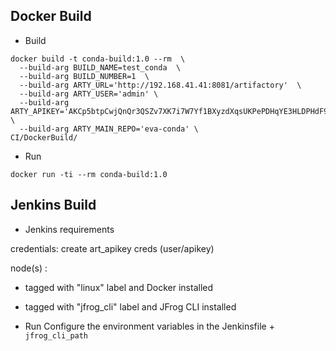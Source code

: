 ## Docker Build 

* Build

```
docker build -t conda-build:1.0 --rm  \
  --build-arg BUILD_NAME=test_conda  \
  --build-arg BUILD_NUMBER=1  \
  --build-arg ARTY_URL='http://192.168.41.41:8081/artifactory'  \
  --build-arg ARTY_USER='admin' \
  --build-arg ARTY_APIKEY='AKCp5btpCwjQnQr3QSZv7XK7i7W7Yf1BXyzdXqsUKPePDHqYE3HLDPHdF9F7spexvso3sNJSN' \
  --build-arg ARTY_MAIN_REPO='eva-conda' \
CI/DockerBuild/ 
```

* Run

```
docker run -ti --rm conda-build:1.0
```

## Jenkins Build 

* Jenkins requirements

credentials: create art_apikey creds (user/apikey) 

node(s) : 
* tagged with "linux" label and Docker installed 
* tagged with "jfrog_cli" label and JFrog CLI installed 


* Run
Configure the environment variables in the Jenkinsfile + ```jfrog_cli_path``` 
